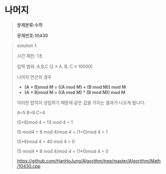 # 나머지

> **문제분류:수학**
>
> **문제번호:10430**

> solution 1.
>
> 시간 제한: 1초
>
> 입력 범위: A,B,C (2 ≤ A, B, C ≤ 10000)
>
>
>
> 나머지 연산의 경우 
>
> - **(A + B)mod M = ((A mod M) + (B mod M)) mod M**
> - **(A * B)mod M = ((A mod M) * (B mod M)) mod M**
>
> 이러한 법칙이 성립하기 때문에 같은 값을 가지는 결과가 나오게 됩니다.
>
> A=5 B=8 C=4
>
> (5+8)mod 4  = 13 mod 4  = 1
>
> (5 mod4 + 8 mod 4)mod 4 = (1+0)mod 4  = 1
>
>
>
> (5*8)mod 4 = 40 mod 4  = 0
>
> (5 mod4  *  8 mod 4)mod 4 = (1*0)mod 4 = 0
>
> https://github.com/HanHoJung/Algorithm/tree/master/Algorithm/Math/10430.cpp
